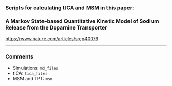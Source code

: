 
### Scripts for calculating tICA and MSM in this paper:

###     A Markov State-based Quantitative Kinetic Model of Sodium Release from the Dopamine Transporter

<a href="https://www.nature.com/articles/srep40076">https://www.nature.com/articles/srep40076</a>

------

### Comments
   * Simulations: `md_files`  
   * tICA: `tica_files`  
   * MSM and TPT: `msm`  
